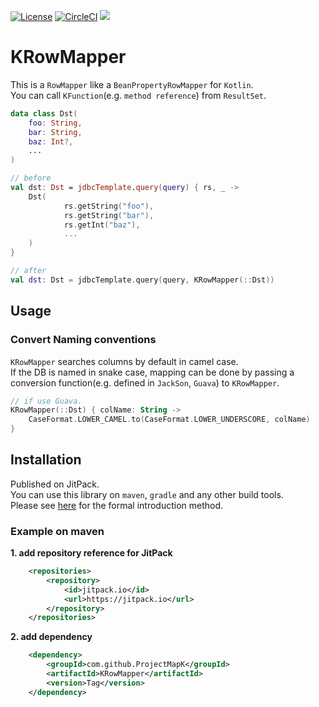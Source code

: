 [![License](https://img.shields.io/badge/License-Apache%202.0-blue.svg)](https://opensource.org/licenses/Apache-2.0)
[![CircleCI](https://circleci.com/gh/ProjectMapK/KRowMapper.svg?style=svg)](https://circleci.com/gh/ProjectMapK/KRowMapper)
[![](https://jitci.com/gh/ProjectMapK/KRowMapper/svg)](https://jitci.com/gh/ProjectMapK/KRowMapper)

KRowMapper
====
This is a `RowMapper` like a `BeanPropertyRowMapper` for `Kotlin`.  
You can call `KFunction`(e.g. `method reference`) from `ResultSet`.

```kotlin
data class Dst(
    foo: String,
    bar: String,
    baz: Int?,
    ...
)

// before
val dst: Dst = jdbcTemplate.query(query) { rs, _ ->
    Dst(
            rs.getString("foo"),
            rs.getString("bar"),
            rs.getInt("baz"),
            ...
    )
}

// after
val dst: Dst = jdbcTemplate.query(query, KRowMapper(::Dst))
```

## Usage
### Convert Naming conventions
`KRowMapper` searches columns by default in camel case.  
If the DB is named in snake case, mapping can be done by passing a conversion function(e.g. defined in `JackSon`, `Guava`) to `KRowMapper`.

```kotlin
// if use Guava.
KRowMapper(::Dst) { colName: String ->
    CaseFormat.LOWER_CAMEL.to(CaseFormat.LOWER_UNDERSCORE, colName)
}
```

## Installation
Published on JitPack.  
You can use this library on `maven`, `gradle` and any other build tools.  
Please see [here](https://jitpack.io/#ProjectMapK/KRowMapper/) for the formal introduction method. 

### Example on maven
**1. add repository reference for JitPack**

```xml
	<repositories>
		<repository>
		    <id>jitpack.io</id>
		    <url>https://jitpack.io</url>
		</repository>
	</repositories>
```

**2. add dependency**

```xml
	<dependency>
	    <groupId>com.github.ProjectMapK</groupId>
	    <artifactId>KRowMapper</artifactId>
	    <version>Tag</version>
	</dependency>
```
